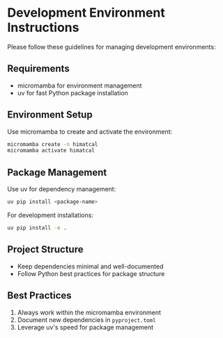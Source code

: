 # Development Environment Instructions

Please follow these guidelines for managing development environments:

## Requirements

- micromamba for environment management
- uv for fast Python package installation

## Environment Setup

Use micromamba to create and activate the environment:

```bash
micromamba create -n himatcal
micromamba activate himatcal
```

## Package Management

Use uv for dependency management:

```bash
uv pip install <package-name>
```

For development installations:

```bash
uv pip install -e .
```

## Project Structure

- Keep dependencies minimal and well-documented
- Follow Python best practices for package structure

## Best Practices

1. Always work within the micromamba environment
2. Document new dependencies in `pyproject.toml`
3. Leverage uv's speed for package management